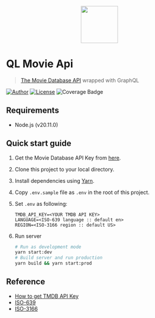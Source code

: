 <p align="center">
    <img src="https://noticon-static.tammolo.com/dgggcrkxq/image/upload/v1575057793/noticon/e4eukig4eptfib2pwhvo.svg" width="100"/>
</p>

# QL Movie Api

> [The Movie Database API](https://www.themoviedb.org/documentation/api) wrapped with GraphQL

[![Author](https://img.shields.io/badge/author-hwhang0917-green?style=flat)](https://github.com/hwhang0917/ql-movie-api)
[![License](https://img.shields.io/github/license/hwhang0917/ql-movie-api)](https://github.com/hwhang0917/ql-movie-api/blob/master/LICENSE)
![Coverage Badge](https://img.shields.io/endpoint?url=https://gist.githubusercontent.com/hwhang0917/16feb82d8fbd22f7ada29e97942b3f1e/raw/ql-movie-api.json)

## Requirements

* Node.js (v20.11.0)

## Quick start guide

1. Get the Movie Database API Key from [here](https://www.themoviedb.org/settings/api).

2. Clone this project to your local directory.

3. Install dependencies using [Yarn](http://yarnpkg.com/).

4. Copy `.env.sample` file as `.env` in the root of this project.

5. Set `.env` as following:

   ```.env
   TMDB_API_KEY=<YOUR TMDB API KEY>
   LANGUAGE=<ISO-639 language :: default en>
   REGION=<ISO-3166 region :: default US>
   ```

6. Run server

   ```sh
   # Run as development mode
   yarn start:dev
   # Build server and run production
   yarn build && yarn start:prod
   ```

## Reference

* [How to get TMDB API Key](https://www.themoviedb.org/documentation/api)
* [ISO-639](https://en.wikipedia.org/wiki/List_of_ISO_639-1_codes)
* [ISO-3166](https://en.wikipedia.org/wiki/ISO_3166-1)
